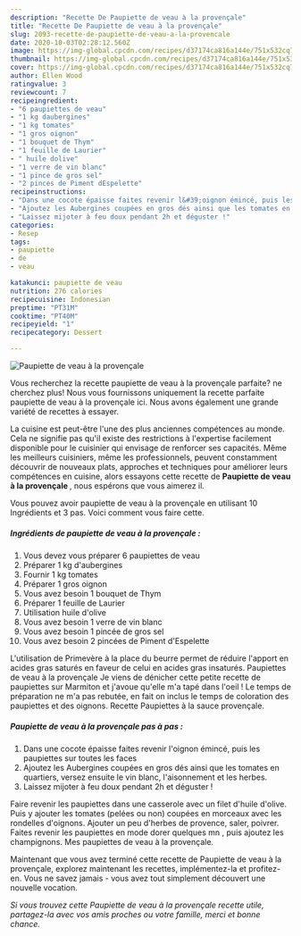 ```yaml
---
description: "Recette De Paupiette de veau à la provençale"
title: "Recette De Paupiette de veau à la provençale"
slug: 2093-recette-de-paupiette-de-veau-a-la-provencale
date: 2020-10-03T02:28:12.560Z
image: https://img-global.cpcdn.com/recipes/d37174ca816a144e/751x532cq70/paupiette-de-veau-a-la-provencale-photo-principale-de-la-recette.jpg
thumbnail: https://img-global.cpcdn.com/recipes/d37174ca816a144e/751x532cq70/paupiette-de-veau-a-la-provencale-photo-principale-de-la-recette.jpg
cover: https://img-global.cpcdn.com/recipes/d37174ca816a144e/751x532cq70/paupiette-de-veau-a-la-provencale-photo-principale-de-la-recette.jpg
author: Ellen Wood
ratingvalue: 3
reviewcount: 7
recipeingredient:
- "6 paupiettes de veau"
- "1 kg daubergines"
- "1 kg tomates"
- "1 gros oignon"
- "1 bouquet de Thym"
- "1 feuille de Laurier"
- " huile dolive"
- "1 verre de vin blanc"
- "1 pince de gros sel"
- "2 pinces de Piment dEspelette"
recipeinstructions:
- "Dans une cocote épaisse faites revenir l&#39;oignon émincé, puis les paupiettes sur toutes les faces"
- "Ajoutez les Aubergines coupées en gros dés ainsi que les tomates en quartiers, versez ensuite le vin blanc, l&#39;aisonnement et les herbes."
- "Laissez mijoter à feu doux pendant 2h et déguster !"
categories:
- Resep
tags:
- paupiette
- de
- veau

katakunci: paupiette de veau 
nutrition: 276 calories
recipecuisine: Indonesian
preptime: "PT31M"
cooktime: "PT40M"
recipeyield: "1"
recipecategory: Dessert

---
```



![Paupiette de veau à la provençale](https://img-global.cpcdn.com/recipes/d37174ca816a144e/751x532cq70/paupiette-de-veau-a-la-provencale-photo-principale-de-la-recette.jpg)

Vous recherchez la recette paupiette de veau à la provençale parfaite? ne cherchez plus! Nous vous fournissons uniquement la recette parfaite paupiette de veau à la provençale ici. Nous avons également une grande variété de recettes à essayer.

La cuisine est peut-être l'une des plus anciennes compétences au monde. Cela ne signifie pas qu'il existe des restrictions à l'expertise facilement disponible pour le cuisinier qui envisage de renforcer ses capacités. Même les meilleurs cuisiniers, même les professionnels, peuvent constamment découvrir de nouveaux plats, approches et techniques pour améliorer leurs compétences en cuisine, alors essayons cette recette de <strong> Paupiette de veau à la provençale </strong>, nous espérons que vous aimerez il.

<!--inarticleads1-->

Vous pouvez avoir paupiette de veau à la provençale en utilisant 10 Ingrédients et 3 pas. Voici comment vous faire cette.

##### Ingrédients de paupiette de veau à la provençale :

1. Vous devez vous préparer 6 paupiettes de veau
1. Préparer 1 kg d&#39;aubergines
1. Fournir 1 kg tomates
1. Préparer 1 gros oignon
1. Vous avez besoin 1 bouquet de Thym
1. Préparer 1 feuille de Laurier
1. Utilisation  huile d&#39;olive
1. Vous avez besoin 1 verre de vin blanc
1. Vous avez besoin 1 pincée de gros sel
1. Vous avez besoin 2 pincées de Piment d&#39;Espelette


L&#39;utilisation de Primevère à la place du beurre permet de réduire l&#39;apport en acides gras saturés en faveur de celui en acides gras insaturés. Paupiettes de veau à la provençale Je viens de dénicher cette petite recette de paupiettes sur Marmiton et j&#39;avoue qu&#39;elle m&#39;a tapé dans l&#39;oeil ! Le temps de préparation ne m&#39;a pas rebutée, en fait on inclus le temps de coloration des paupiettes et des oignons. Recette Paupiettes à la sauce provençale. 

<!--inarticleads2-->

##### Paupiette de veau à la provençale pas à pas :

1. Dans une cocote épaisse faites revenir l&#39;oignon émincé, puis les paupiettes sur toutes les faces
1. Ajoutez les Aubergines coupées en gros dés ainsi que les tomates en quartiers, versez ensuite le vin blanc, l&#39;aisonnement et les herbes.
1. Laissez mijoter à feu doux pendant 2h et déguster !


Faire revenir les paupiettes dans une casserole avec un filet d&#39;huile d&#39;olive. Puis y ajouter les tomates (pelées ou non) coupées en morceaux avec les rondelles d&#39;oignons. Ajouter un peu d&#39;herbes de provence, saler, poivrer. Faites revenir les paupiettes en mode dorer quelques mn , puis ajoutez les champignons. Mes paupiettes de veau à la provençale. 

<!--inarticleads1-->

<p>
Maintenant que vous avez terminé cette recette de Paupiette de veau à la provençale, explorez maintenant les recettes, implémentez-la et profitez-en. Vous ne savez jamais - vous avez tout simplement découvert une nouvelle vocation.
</p>

<p>
<i>Si vous trouvez cette Paupiette de veau à la provençale recette utile, partagez-la avec vos amis proches ou votre famille, merci et bonne chance.</i>
</p>
